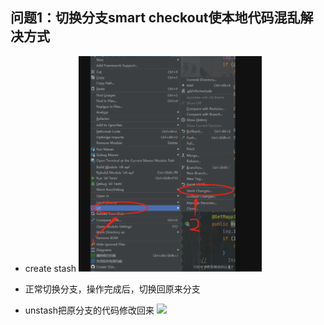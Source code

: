 ## 问题1：切换分支smart checkout使本地代码混乱解决方式

- create stash
  <img src="../image/work-git/2023-06-01-14-19-17-image.png" title="" alt="" width="293"><img title="" src="https://img-blog.csdnimg.cn/e70bcb47e72b41d098e0f2700e4a9488.png?x-oss-process=image/watermark,type_d3F5LXplbmhlaQ,shadow_50,text_Q1NETiBA56iA6YeM57OK5raC55qE6K6k55yf,size_9,color_FFFFFF,t_70,g_se,x_16" alt="" width="263">

- 正常切换分支，操作完成后，切换回原来分支

- unstash把原分支的代码修改回来
  ![](https://img-blog.csdnimg.cn/9a7430d9139d4727bf1175bfafbee750.png?x-oss-process=image/watermark,type_d3F5LXplbmhlaQ,shadow_50,text_Q1NETiBA56iA6YeM57OK5raC55qE6K6k55yf,size_13,color_FFFFFF,t_70,g_se,x_16)
